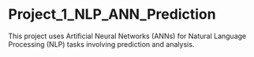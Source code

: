# Project_1_NLP_ANN_Prediction
This project uses Artificial Neural Networks (ANNs) for Natural Language Processing (NLP) tasks involving prediction and analysis. 
